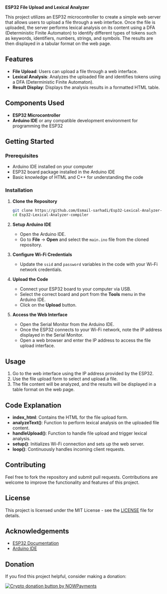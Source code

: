
**ESP32 File Upload and Lexical Analyzer**

This project utilizes an ESP32 microcontroller to create a simple web server that allows users to upload a file through a web interface. Once the file is uploaded, the server performs lexical analysis on its content using a DFA (Deterministic Finite Automaton) to identify different types of tokens such as keywords, identifiers, numbers, strings, and symbols. The results are then displayed in a tabular format on the web page.


## Features

- **File Upload**: Users can upload a file through a web interface.
- **Lexical Analysis**: Analyzes the uploaded file and identifies tokens using a DFA (Deterministic Finite Automaton).
- **Result Display**: Displays the analysis results in a formatted HTML table.

## Components Used

- **ESP32 Microcontroller**
- **Arduino IDE** or any compatible development environment for programming the ESP32

## Getting Started

### Prerequisites

- Arduino IDE installed on your computer
- ESP32 board package installed in the Arduino IDE
- Basic knowledge of HTML and C++ for understanding the code

### Installation

1. **Clone the Repository**

   ```bash
   git clone https://github.com/Esmail-sarhadi/Esp32-Lexical-Analyzer-compiler.git
   cd Esp32-Lexical-Analyzer-compiler
   ```

2. **Setup Arduino IDE**

   - Open the Arduino IDE.
   - Go to **File** -> **Open** and select the `main.ino` file from the cloned repository.

3. **Configure Wi-Fi Credentials**

   - Update the `ssid` and `password` variables in the code with your Wi-Fi network credentials.

4. **Upload the Code**

   - Connect your ESP32 board to your computer via USB.
   - Select the correct board and port from the **Tools** menu in the Arduino IDE.
   - Click on the **Upload** button.

5. **Access the Web Interface**

   - Open the Serial Monitor from the Arduino IDE.
   - Once the ESP32 connects to your Wi-Fi network, note the IP address displayed in the Serial Monitor.
   - Open a web browser and enter the IP address to access the file upload interface.

## Usage

1. Go to the web interface using the IP address provided by the ESP32.
2. Use the file upload form to select and upload a file.
3. The file content will be analyzed, and the results will be displayed in a table format on the web page.

## Code Explanation

- **index_html**: Contains the HTML for the file upload form.
- **analyzeText()**: Function to perform lexical analysis on the uploaded file content.
- **handleUpload()**: Function to handle file upload and trigger lexical analysis.
- **setup()**: Initializes Wi-Fi connection and sets up the web server.
- **loop()**: Continuously handles incoming client requests.

## Contributing

Feel free to fork the repository and submit pull requests. Contributions are welcome to improve the functionality and features of this project.

## License

This project is licensed under the MIT License - see the [LICENSE](LICENSE) file for details.

## Acknowledgements

- [ESP32 Documentation](https://docs.espressif.com/projects/esp-idf/en/latest/esp32/)
- [Arduino IDE](https://www.arduino.cc/en/software)

<h2 id="donation">Donation</h2>

<p>If you find this project helpful, consider making a donation:</p>
<p><a href="https://nowpayments.io/donation?api_key=REWCYVC-A1AMFK3-QNRS663-PKJSBD2&source=lk_donation&medium=referral" target="_blank">
     <img src="https://nowpayments.io/images/embeds/donation-button-black.svg" alt="Crypto donation button by NOWPayments">
</a></p>
